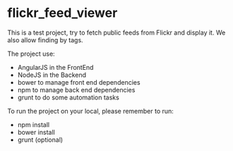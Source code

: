 # flickr_feed_viewer

This is a test project, try to fetch public feeds from Flickr and display it. We also allow finding by tags.

The project use:
+ AngularJS in the FrontEnd
+ NodeJS in the Backend
+ bower to manage front end dependencies
+ npm to manage back end dependencies
+ grunt to do some automation tasks

To run the project on your local, please remember to run:

+ npm install
+ bower install
+ grunt (optional)
